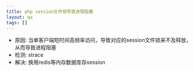 ```yaml
---
title: php session文件锁导致进程阻塞
layout: qa
tags: []
---
```



* 原因: 当单客户端短时间高频率访问，导致对应的session文件锁来不及释放，从而导致进程阻塞
* 检测: strace
* 解决: 换用redis等内存数据库存session